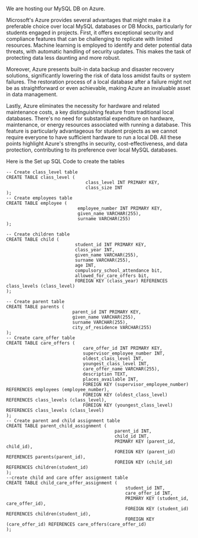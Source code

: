 We are hosting our MySQL DB on Azure. 

Microsoft's Azure provides several advantages that might make it a preferable choice over local MySQL databases or DB Mocks, particularly for students engaged in projects. First, it offers exceptional security and compliance features that can be challenging to replicate with limited resources. Machine learning is employed to identify and deter potential data threats, with automatic handling of security updates. This makes the task of protecting data less daunting and more robust.

Moreover, Azure presents built-in data backup and disaster recovery solutions, significantly lowering the risk of data loss amidst faults or system failures. The restoration process of a local database after a failure might not be as straightforward or even achievable, making Azure an invaluable asset in data management.

Lastly, Azure eliminates the necessity for hardware and related maintenance costs, a key distinguishing feature from traditional local databases. There's no need for substantial expenditure on hardware, maintenance, or energy resources associated with running a database. This feature is particularly advantageous for student projects as we cannot require everyone to have sufficient hardware to run a local DB. All these points highlight Azure's strengths in security, cost-effectiveness, and data protection, contributing to its preference over local MySQL databases.

Here is the Set up SQL Code to create the tables

`````
-- Create class_level table
CREATE TABLE class_level (
                              class_level INT PRIMARY KEY,
                              class_size INT
);
-- Create employees table
CREATE TABLE employee (
                           employee_number INT PRIMARY KEY,
                           given_name VARCHAR(255),
                           surname VARCHAR(255)
);

-- Create children table
CREATE TABLE child (
                          student_id INT PRIMARY KEY,
                          class_year INT,
                          given_name VARCHAR(255),
                          surname VARCHAR(255),
                          age INT,
                          compulsory_school_attendance bit,
                          allowed_for_care_offers bit,
                          FOREIGN KEY (class_year) REFERENCES class_levels (class_level)
);

-- Create parent table
CREATE TABLE parents (
                         parent_id INT PRIMARY KEY,
                         given_name VARCHAR(255),
                         surname VARCHAR(255),
                         city_of_residence VARCHAR(255)
);
-- Create care_offer table
CREATE TABLE care_offers (
                             care_offer_id INT PRIMARY KEY,
                             supervisor_employee_number INT,
                             oldest_class_level INT,
                             youngest_class_level INT,
                             care_offer_name VARCHAR(255),
                             description TEXT,
                             places_available INT,
                             FOREIGN KEY (supervisor_employee_number) REFERENCES employees (employee_number),
                             FOREIGN KEY (oldest_class_level) REFERENCES class_levels (class_level),
                             FOREIGN KEY (youngest_class_level) REFERENCES class_levels (class_level)
);
-- Create parent and child assignment table
CREATE TABLE parent_child_assignment (
                                         parent_id INT,
                                         child_id INT,
                                         PRIMARY KEY (parent_id, child_id),
                                         FOREIGN KEY (parent_id) REFERENCES parents(parent_id),
                                         FOREIGN KEY (child_id) REFERENCES children(student_id)
);
--create child and care offer assignment table
CREATE TABLE child_care_offer_assignment (
                                             student_id INT,
                                             care_offer_id INT,
                                             PRIMARY KEY (student_id, care_offer_id),
                                             FOREIGN KEY (student_id) REFERENCES children(student_id),
                                             FOREIGN KEY (care_offer_id) REFERENCES care_offers(care_offer_id)
);

`````


